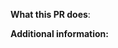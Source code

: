 ﻿**What this PR does**:
<!-- Brief description of your PR / Short summary of the discussion or issue -->

**Additional information:**
<!-- Optional -->